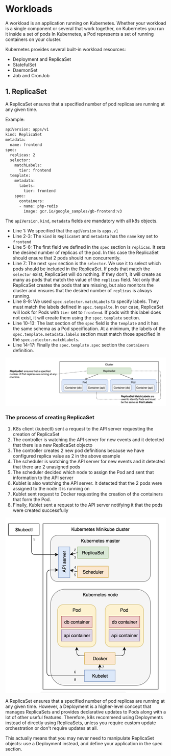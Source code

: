 # Workloads

A workload is an application running on Kubernetes. Whether your workload is a single component or several that work together, on Kubernetes you run it inside a set of pods
In Kubernetes, a Pod represents a set of running containers on your cluster.

Kubernetes provides several built-in workload resources:

- Deployment and ReplicaSet
- StatefulSet
- DaemonSet
- Job and CronJob

## 1. ReplicaSet

A ReplicaSet ensures that a specified number of pod replicas are running at any given time.

Example:

```
apiVersion: apps/v1
kind: ReplicaSet
metadata:
  name: frontend
spec:
  replicas: 2
  selector:
    matchLabels:
      tier: frontend
  template:
    metadata:
      labels:
        tier: frontend
    spec:
      containers:
      - name: php-redis
        image: gcr.io/google_samples/gb-frontend:v3
```

The `apiVersion`, `kind`, `metadata` fields are mandatory with all k8s objects.

- Line 1: We specified that the `apiVersion` is `apps.v1`
- Line 2-3: The `kind` is `ReplicaSet` and `metadata` has the `name` key set to `frontend`
- Line 5-6: The first field we defined in the `spec` section is `replicas`. It sets the desired number of replicas of the pod. In this case the ReplicaSet should ensure that 2 pods should run concurrently.
- Line 7: The next `spec` section is the `selector`. We use it to select which pods should be included in the ReplicaSet. If pods that match the `selector` exist, ReplicaSet will do nothing. If they don't, it will create as many as pods that match the value of the `replicas` field. Not only that ReplicaSet creates the pods that are missing, but also monitors the cluster and ensures that the desired number of `replicas` is always running.
- Line 8-9: We used `spec.selector.matchLabels` to specify labels. They must match the labels defined in `spec.tempalte`. In our case, ReplicaSet will look for Pods with `tier` set to `frontend`. If pods with this label does not exist, it will create them using the `spec.template` section.
- Line 10-13: The last section of the `spec` field is the `template` and it has the same schema as a Pod specification. At a minimum, the labels of the `spec.template.metadata.labels` section must match those specified in the `spec.selector.matchLabels`.
- Line 14-17: Finally the `spec.template.spec` section the `containers` definition.

![](../../assets/images/kubernetes/replica_set.png)

### The process of creating ReplicaSet

1. K8s client (kubectl) sent a request to the API server requesting the creation of ReplicaSet
2. The controller is watching the API server for new events and it detected that there is a new ReplicaSet objecto
3. The controller creates 2 new pod definitions because we have configured replica value as 2 in the above example
4. The scheduler is watching the API server for new events and it detected that there are 2 unasigned pods
5. The scheduler decided which node to assign the Pod and sent that information to the API server
6. Kublet is also watching the API server. It detected that the 2 pods were assigned to the node it is running on
7. Kublet sent request to Docker requesting the creation of the containers that form the Pod.
8. Finally, Kublet sent a request to the API server notifying it that the pods were created successfully

![](../../assets/images/kubernetes/replica_set_creation.png)

A ReplicaSet ensures that a specified number of pod replicas are running at any given time. However, a Deployment is a higher-level concept that manages ReplicaSets and provides declarative updates to Pods along with a lot of other useful features. Therefore, k8s recommend using Deployments instead of directly using ReplicaSets, unless you require custom update orchestration or don't require updates at all.

This actually means that you may never need to manipulate ReplicaSet objects: use a Deployment instead, and define your application in the spec section.
